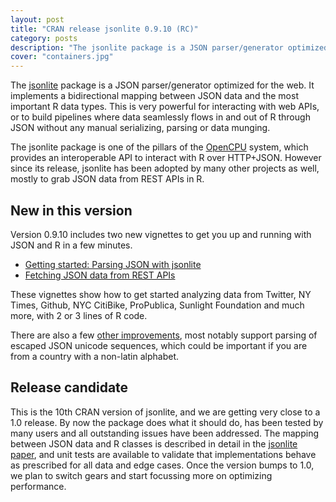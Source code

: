 ```yaml
---
layout: post
title: "CRAN release jsonlite 0.9.10 (RC)"
category: posts
description: "The jsonlite package is a JSON parser/generator optimized for the web."
cover: "containers.jpg"
---
```


The [jsonlite](http://cran.r-project.org/web/packages/jsonlite/) package is a JSON parser/generator optimized for the web. It implements a bidirectional mapping between JSON data and the most important R data types. This is very powerful for interacting with web APIs, or to build pipelines where data seamlessly flows in and out of R through JSON without any manual serializing, parsing or data munging.

The jsonlite package is one of the pillars of the [OpenCPU](https://www.opencpu.org/) system, which provides an interoperable API to interact with R over HTTP+JSON. However since its release, jsonlite has been adopted by many other projects as well, mostly to grab JSON data from REST APIs in R.

## New in this version

Version 0.9.10 includes two new vignettes to get you up and running with JSON and R in a few minutes.

 - [Getting started: Parsing JSON with jsonlite](http://cran.r-project.org/web/packages/jsonlite/vignettes/json-aaquickstart.html)
 - [Fetching JSON data from REST APIs](http://cran.r-project.org/web/packages/jsonlite/vignettes/json-apis.html)

These vignettes show how to get started analyzing data from Twitter, NY Times, Github, NYC CitiBike, ProPublica, Sunlight Foundation and much more, with 2 or 3 lines of R code.

There are also a few [other improvements](http://cran.r-project.org/web/packages/jsonlite/NEWS), most notably support parsing of escaped JSON unicode sequences, which could be important if you are from a country with a non-latin alphabet.

## Release candidate

This is the 10th CRAN version of jsonlite, and we are getting very close to a 1.0 release. By now the package does what it should do, has been tested by many users and all outstanding issues have been addressed. The mapping between JSON data and R classes is described in detail in the [jsonlite paper](http://arxiv.org/abs/1403.2805), and unit tests are available to validate that implementations behave as prescribed for all data and edge cases. Once the version bumps to 1.0, we plan to switch gears and start focussing more on optimizing performance.
